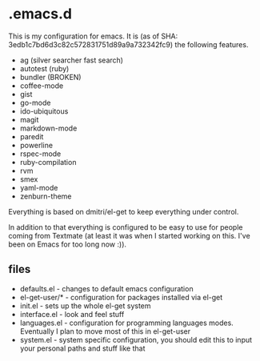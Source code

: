 .emacs.d
========

This is my configuration for emacs. It is (as of SHA: 3edb1c7bd6d3c82c572831751d89a9a732342fc9) the following features.

 * ag (silver searcher fast search)
 * autotest (ruby)
 * bundler (BROKEN)
 * coffee-mode
 * gist
 * go-mode
 * ido-ubiquitous
 * magit
 * markdown-mode
 * paredit
 * powerline
 * rspec-mode
 * ruby-compilation
 * rvm
 * smex
 * yaml-mode
 * zenburn-theme

Everything is based on dmitri/el-get to keep everything under control.

In addition to that everything is configured to be easy to use for people coming from Textmate (at least it was when I started working on this. I've been on Emacs for too long now :)).

files
-----

 * defaults.el - changes to default emacs configuration
 * el-get-user/* - configuration for packages installed via el-get
 * init.el - sets up the whole el-get system
 * interface.el - look and feel stuff
 * languages.el - configuration for programming languages modes. Eventually I plan to move most of this in el-get-user
 * system.el - system specific configuration, you should edit this to input your personal paths and stuff like that
